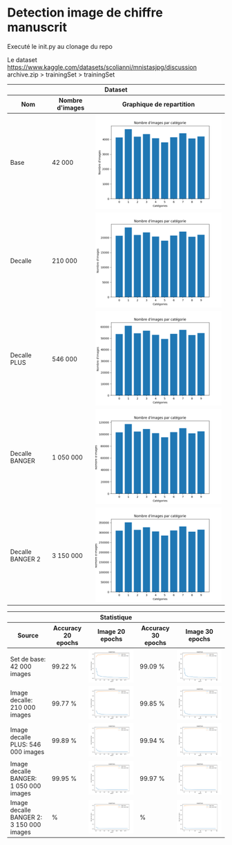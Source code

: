 # Detection image de chiffre manuscrit

Executé le init.py au clonage du repo

Le dataset <https://www.kaggle.com/datasets/scolianni/mnistasjpg/discussion>
archive.zip > trainingSet > trainingSet

<table>
    <thead>
        <tr>
            <th colspan="5">Dataset</th>
        </tr>
        <tr>
            <th>Nom</th>
            <th>Nombre d'images</th>
            <th>Graphique de repartition</th>
        </tr>
    </thead>
    <tbody>
        <tr>
            <td>Base</td>
            <td>42 000</td>
            <td><img src="stat/distribution_train_image.png"></th>
        </tr>
        <tr>
            <td>Decalle</td>
            <td>210 000</td>
            <td><img src="stat/distribution_train_image_decalle.png"></th>
        </tr>
        <tr>
            <td>Decalle PLUS</td>
            <td>546 000</td>
            <td><img src="stat/distribution_train_image_decalle_plus.png"></th>
        </tr>
        <tr>
            <td>Decalle BANGER</td>
            <td>1 050 000</td>
            <td><img src="stat/distribution_train_image_decalle_banger.png"></th>
        </tr>
        <tr>
            <td>Decalle BANGER 2</td>
            <td>3 150 000</td>
            <td><img src="stat/distribution_train_image_decalle_banger_2.png"></th>
        </tr>
    </tbody>
</table>

<table>
    <thead>
        <tr>
            <th colspan="5">Statistique</th>
        </tr>
        <tr>
            <th>Source</th>
            <th>Accuracy 20 epochs</th>
            <th>Image 20 epochs</th>
            <th>Accuracy 30 epochs</th>
            <th>Image 30 epochs</th>
        </tr>
    </thead>
    <tbody>
        <tr>
            <td>Set de base: 42 000 images</td>
            <td>99.22 %</td>
            <td><img src="stat/model_loss_accuracy_train-image_20.png"></th>
            <td>99.09 %</td>
            <td><img src="stat/model_loss_accuracy_train-image_30.png"></th>
        </tr>
        <tr>
            <td>Image decalle: 210 000 images</td>
            <td>99.77 %</td>
            <td><img src="stat/model_loss_accuracy_train-image-decalle_20.png"></th>
            <td>99.85 %</td>
            <td><img src="stat/model_loss_accuracy_train-image-decalle_30.png"></th>
        </tr>
        <tr>
            <td>Image decalle PLUS: 546 000 images</td>
            <td>99.89 %</td>
            <td><img src="stat/model_loss_accuracy_train-image-decalle-plus_20.png"></th>
            <td>99.94 %</td>
            <td><img src="stat/model_loss_accuracy_train-image-decalle-plus_30.png"></th>
        </tr>
        <tr>
            <td>Image decalle BANGER: 1 050 000 images</td>
            <td>99.95 %</td>
            <td><img src="stat/model_loss_accuracy_train-image-decalle-banger_20.png"></th>
            <td>99.97 %</td>
            <td><img src="stat/model_loss_accuracy_train-image-decalle-banger_30.png"></th>
        </tr>
        <tr>
            <td>Image decalle BANGER 2: 3 150 000 images</td>
            <td> %</td>
            <td><img src="stat/model_loss_accuracy_train-image-decalle-banger-2_20.png"></th>
            <td> %</td>
            <td><img src="stat/model_loss_accuracy_train-image-decalle-banger-2_30.png"></th>
        </tr>
    </tbody>
</table>
